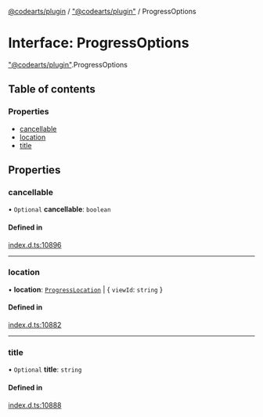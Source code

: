 [@codearts/plugin](../README.md) / ["@codearts/plugin"](../modules/_codearts_plugin_.md) / ProgressOptions

# Interface: ProgressOptions

["@codearts/plugin"](../modules/_codearts_plugin_.md).ProgressOptions

## Table of contents

### Properties

- [cancellable](codearts_plugin_.ProgressOptions.md#cancellable)
- [location](codearts_plugin_.ProgressOptions.md#location)
- [title](codearts_plugin_.ProgressOptions.md#title)

## Properties

### cancellable

• `Optional` **cancellable**: `boolean`

#### Defined in

[index.d.ts:10896](https://github.com/huaweicloud/cloudide-plugin-api/blob/a4193a8/index.d.ts#L10896)

___

### location

• **location**: [`ProgressLocation`](../enums/codearts_plugin_.ProgressLocation.md) \| { `viewId`: `string`  }

#### Defined in

[index.d.ts:10882](https://github.com/huaweicloud/cloudide-plugin-api/blob/a4193a8/index.d.ts#L10882)

___

### title

• `Optional` **title**: `string`

#### Defined in

[index.d.ts:10888](https://github.com/huaweicloud/cloudide-plugin-api/blob/a4193a8/index.d.ts#L10888)
